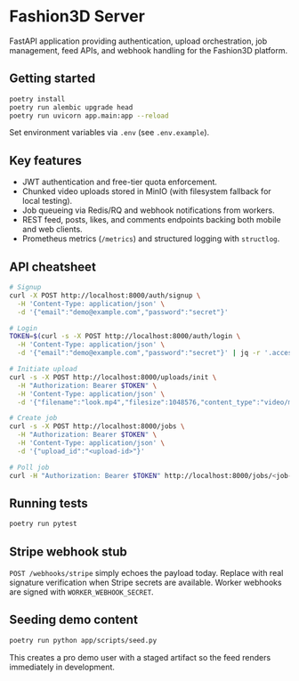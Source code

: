 # Fashion3D Server

FastAPI application providing authentication, upload orchestration, job management, feed APIs, and webhook handling for the Fashion3D platform.

## Getting started

```bash
poetry install
poetry run alembic upgrade head
poetry run uvicorn app.main:app --reload
```

Set environment variables via `.env` (see `.env.example`).

## Key features

- JWT authentication and free-tier quota enforcement.
- Chunked video uploads stored in MinIO (with filesystem fallback for local testing).
- Job queueing via Redis/RQ and webhook notifications from workers.
- REST feed, posts, likes, and comments endpoints backing both mobile and web clients.
- Prometheus metrics (`/metrics`) and structured logging with `structlog`.

## API cheatsheet

```bash
# Signup
curl -X POST http://localhost:8000/auth/signup \
  -H 'Content-Type: application/json' \
  -d '{"email":"demo@example.com","password":"secret"}'

# Login
TOKEN=$(curl -s -X POST http://localhost:8000/auth/login \
  -H 'Content-Type: application/json' \
  -d '{"email":"demo@example.com","password":"secret"}' | jq -r '.access_token')

# Initiate upload
curl -s -X POST http://localhost:8000/uploads/init \
  -H "Authorization: Bearer $TOKEN" \
  -H 'Content-Type: application/json' \
  -d '{"filename":"look.mp4","filesize":1048576,"content_type":"video/mp4"}'

# Create job
curl -s -X POST http://localhost:8000/jobs \
  -H "Authorization: Bearer $TOKEN" \
  -H 'Content-Type: application/json' \
  -d '{"upload_id":"<upload-id>"}'

# Poll job
curl -H "Authorization: Bearer $TOKEN" http://localhost:8000/jobs/<job-id>
```

## Running tests

```bash
poetry run pytest
```

## Stripe webhook stub

`POST /webhooks/stripe` simply echoes the payload today. Replace with real signature verification when Stripe secrets are available. Worker webhooks are signed with `WORKER_WEBHOOK_SECRET`.

## Seeding demo content

```bash
poetry run python app/scripts/seed.py
```

This creates a pro demo user with a staged artifact so the feed renders immediately in development.
